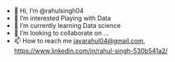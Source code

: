 - 👋 Hi, I’m @rahulsingh04
- 👀 I’m interested Playing with Data
- 🌱 I’m currently learning  Data science
- 💞️ I’m looking to collaborate on ...
- 📫 How to reach me javarahul04@gmail.com, https://www.linkedin.com/in/rahul-singh-530b541a2/

<!---
rahulsingh04/rahulsingh04 is a ✨ special ✨ repository because its `README.md` (this file) appears on your GitHub profile.
You can click the Preview link to take a look at your changes.
--->
